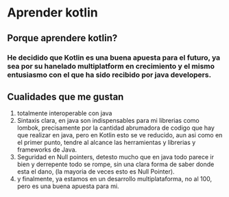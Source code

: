 # Aprender kotlin
## Porque aprendere kotlin?
### He decidido que Kotlin es una buena apuesta para el futuro, ya sea por su hanelado multiplatform en crecimiento y el mismo entusiasmo con el que ha sido recibido por java developers.
## Cualidades que me gustan
1. totalmente interoperable con java
2. Sintaxis clara, en java son indispensables para mi librerias como lombok, precisamente por la cantidad abrumadora de codigo que hay que realizar en java, pero en Kotlin esto se ve reducido, aun asi como en el primer punto, tendre al alcance las herramientas y librerias y frameworks de Java.
3. Seguridad en Null pointers, detesto mucho que en java todo parece ir bien y derrepente todo se rompe, sin una clara forma de saber donde esta el dano, (la mayoria de veces esto es Null Pointer).
4. y finalmente, ya estamos en un desarrollo multiplataforma, no al 100, pero es una buena apuesta para mi.
